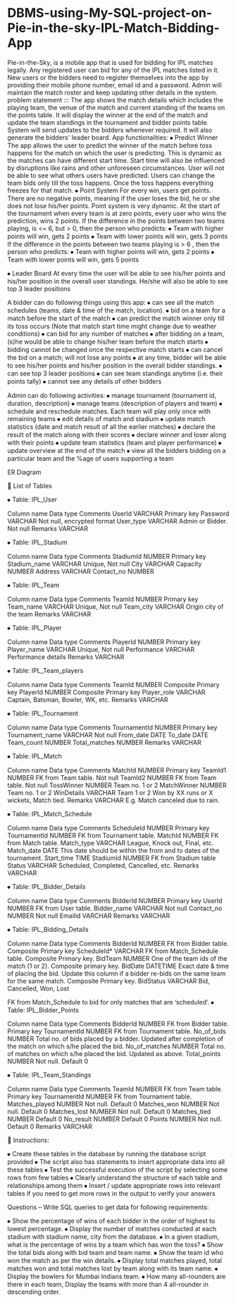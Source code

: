 # DBMS-using-My-SQL-project-on-Pie-in-the-sky-IPL-Match-Bidding-App
Pie-in-the-Sky, is a mobile app that is used for bidding for IPL matches legally. Any registered user can bid for any of the IPL matches listed in it. New users or the bidders need to register themselves into the app by providing their mobile phone number, email id and a password. Admin will maintain the match roster and keep updating other details in the system. problem statement ::: The app shows the match details which includes the playing team, the venue of the match and current standing of the teams on the points table. It will display the winner at the end of the match and update the team standings in the tournament and bidder points table. System will send updates to the bidders whenever required. It will also generate the bidders' leader board. App functionalities: ⦁ Predict Winner The app allows the user to predict the winner of the match before toss happens for the match on which the user is predicting. This is dynamic as the matches can have different start time. Start time will also be influenced by disruptions like rains and other unforeseen circumstances. User will not be able to see what others users have predicted. Users can change the team bids only till the toss happens. Once the toss happens everything freezes for that match. ⦁ Point System For every win, users get points. There are no negative points, meaning if the user loses the bid, he or she does not lose his/her points. Point system is very dynamic. At the start of the tournament when every team is at zero points, every user who wins the prediction, wins 2 points. If the difference in the points between two teams playing, is <= 6, but > 0, then the person who predicts: ⦁ Team with higher points will win, gets 2 points ⦁ Team with lower points will win, gets 3 points If the difference in the points between two teams playing is > 6 , then the person who predicts: ⦁ Team with higher points will win, gets 2 points ⦁ Team with lower points will win, gets 5 points

⦁ Leader Board At every time the user will be able to see his/her points and his/her position in the overall user standings. He/she will also be able to see top 3 leader positions

A bidder can do following things using this app: ⦁ can see all the match schedules (teams, date & time of the match, location). ⦁ bid on a team for a match before the start of the match ⦁ can predict the match winner only till its toss occurs (Note that match start time might change due to weather conditions) ⦁ can bid for any number of matches ⦁ after bidding on a team, (s)he would be able to change his/her team before the match starts ⦁ bidding cannot be changed once the respective match starts ⦁ can cancel the bid on a match; will not lose any points ⦁ at any time, bidder will be able to see his/her points and his/her position in the overall bidder standings. ⦁ can see top 3 leader positions ⦁ can see team standings anytime (i.e. their points tally) ⦁ cannot see any details of other bidders

Admin can do following activities: ⦁ manage tournament (tournament id, duration, description) ⦁ manage teams (description of players and team) ⦁ schedule and reschedule matches. Each team will play only once with remaining teams ⦁ edit details of match and stadium ⦁ update match statistics (date and match result of all the earlier matches) ⦁ declare the result of the match along with their scores ⦁ declare winner and loser along with their points ⦁ update team statistics (team and player performance) ⦁ update overview at the end of the match ⦁ view all the bidders bidding on a particular team and the %age of users supporting a team

ER Diagram

 List of Tables

⦁ Table: IPL_User

Column name Data type Comments UserId VARCHAR Primary key Password VARCHAR Not null, encrypted format User_type VARCHAR Admin or Bidder. Not null Remarks VARCHAR

⦁ Table: IPL_Stadium

Column name Data type Comments StadiumId NUMBER Primary key Stadium_name VARCHAR Unique, Not null City VARCHAR Capacity NUMBER Address VARCHAR Contact_no NUMBER

⦁ Table: IPL_Team

Column name Data type Comments TeamId NUMBER Primary key Team_name VARCHAR Unique, Not null Team_city VARCHAR Origin city of the team Remarks VARCHAR

⦁ Table: IPL_Player

Column name Data type Comments PlayerId NUMBER Primary key Player_name VARCHAR Unique, Not null Performance VARCHAR Performance details Remarks VARCHAR

⦁ Table: IPL_Team_players

Column name Data type Comments TeamId NUMBER Composite Primary key PlayerId NUMBER Composite Primary key Player_role VARCHAR Captain, Batsman, Bowler, WK, etc. Remarks VARCHAR

⦁ Table: IPL_Tournament

Column name Data type Comments TournamentId NUMBER Primary key Tournament_name VARCHAR Not null From_date DATE To_date DATE Team_count NUMBER Total_matches NUMBER Remarks VARCHAR

⦁ Table: IPL_Match

Column name Data type Comments MatchId NUMBER Primary key TeamId1 NUMBER FK from Team table. Not null TeamId2 NUMBER FK from Team table. Not null TossWinner NUMBER Team no. 1 or 2 MatchWinner NUMBER Team no. 1 or 2 WinDetails VARCHAR Team 1 or 2 Won by XX runs or X wickets, Match tied. Remarks VARCHAR E.g. Match canceled due to rain.

⦁ Table: IPL_Match_Schedule

Column name Data type Comments ScheduleId NUMBER Primary key TournamentId NUMBER FK from Tournament table. MatchId NUMBER FK from Match table. Match_type VARCHAR League, Knock out, Final, etc. Match_date DATE This date should be within the from and to dates of the tournament. Start_time TIME StadiumId NUMBER FK from Stadium table Status VARCHAR Scheduled, Completed, Cancelled, etc. Remarks VARCHAR

⦁ Table: IPL_Bidder_Details

Column name Data type Comments BidderId NUMBER Primary key UserId NUMBER FK from User table. Bidder_name VARCHAR Not null Contact_no NUMBER Not null Emailid VARCHAR Remarks VARCHAR

⦁ Table: IPL_Bidding_Details

Column name Data type Comments BidderId NUMBER FK from Bidder table. Composite Primary key ScheduleId* VARCHAR FK from Match_Schedule table. Composite Primary key. BidTeam NUMBER One of the team ids of the match (1 or 2). Composite primary key. BidDate DATETIME Exact date & time of placing the bid. Update this column if a bidder re-bids on the same team for the same match. Composite Primary key. BidStatus VARCHAR Bid, Cancelled, Won, Lost

FK from Match_Schedule to bid for only matches that are ‘scheduled’.
⦁ Table: IPL_Bidder_Points

Column name Data type Comments BidderId NUMBER FK from Bidder table. Primary key TournamentId NUMBER FK from Tournament table. No_of_bids NUMBER Total no. of bids placed by a bidder. Updated after completion of the match on which s/he placed the bid. No_of_matches NUMBER Total no. of matches on which s/he placed the bid. Updated as above. Total_points NUMBER Not null. Default 0

⦁ Table: IPL_Team_Standings

Column name Data type Comments TeamId NUMBER FK from Team table. Primary key TournamentId NUMBER FK from Tournament table. Matches_played NUMBER Not null. Default 0 Matches_won NUMBER Not null. Default 0 Matches_lost NUMBER Not null. Default 0 Matches_tied NUMBER Default 0 No_result NUMBER Default 0 Points NUMBER Not null. Default 0 Remarks VARCHAR

 Instructions:

⦁ Create these tables in the database by running the database script provided ⦁ The script also has statements to insert appropriate data into all these tables ⦁ Test the successful execution of the script by selecting some rows from few tables ⦁ Clearly understand the structure of each table and relationships among them ⦁ Insert / update appropriate rows into relevant tables if you need to get more rows in the output to verify your answers

Questions – Write SQL queries to get data for following requirements:

⦁ Show the percentage of wins of each bidder in the order of highest to lowest percentage. ⦁ Display the number of matches conducted at each stadium with stadium name, city from the database. ⦁ In a given stadium, what is the percentage of wins by a team which has won the toss? ⦁ Show the total bids along with bid team and team name. ⦁ Show the team id who won the match as per the win details. ⦁ Display total matches played, total matches won and total matches lost by team along with its team name. ⦁ Display the bowlers for Mumbai Indians team. ⦁ How many all-rounders are there in each team, Display the teams with more than 4 all-rounder in descending order.



